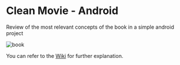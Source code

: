 # Clean Movie - Android
Review of the most relevant concepts of the book in a simple android project

![book](https://m.media-amazon.com/images/I/41-sN-mzwKL._SX218_BO1,204,203,200_QL40_FMwebp_.jpg)


You can refer to the [Wiki](https://github.com/vanskarner/CleanMovie/wiki) for further explanation.
